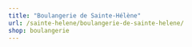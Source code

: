 ```yaml
---
title: "Boulangerie de Sainte-Hélène"
url: /sainte-helene/boulangerie-de-sainte-helene/
shop: boulangerie
---
```

